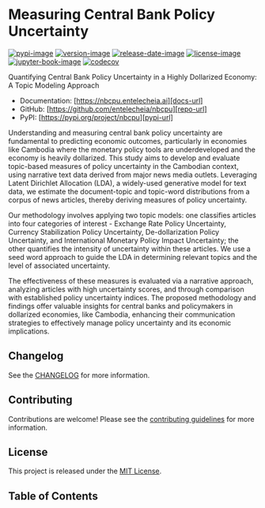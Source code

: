 # Measuring Central Bank Policy Uncertainty

[![pypi-image]][pypi-url]
[![version-image]][release-url]
[![release-date-image]][release-url]
[![license-image]][license-url]
[![jupyter-book-image]][docs-url]
[![codecov][codecov-image]][codecov-url]

<!-- Links: -->
[hyperfast python template]: https://github.com/entelecheia/hyperfast-python-template

[codecov-image]: https://codecov.io/gh/entelecheia/nbcpu/branch/main/graph/badge.svg?token=P414TXNSHY
[codecov-url]: https://codecov.io/gh/entelecheia/nbcpu
[pypi-image]: https://img.shields.io/pypi/v/nbcpu
[license-image]: https://img.shields.io/github/license/entelecheia/nbcpu
[license-url]: https://github.com/entelecheia/nbcpu/blob/main/LICENSE
[version-image]: https://img.shields.io/github/v/release/entelecheia/nbcpu?sort=semver
[release-date-image]: https://img.shields.io/github/release-date/entelecheia/nbcpu
[release-url]: https://github.com/entelecheia/nbcpu/releases
[jupyter-book-image]: https://jupyterbook.org/en/stable/_images/badge.svg

[repo-url]: https://github.com/entelecheia/nbcpu
[pypi-url]: https://pypi.org/project/nbcpu
[docs-url]: https://nbcpu.entelecheia.ai
[changelog]: https://github.com/entelecheia/nbcpu/blob/main/CHANGELOG.md
[contributing guidelines]: https://github.com/entelecheia/nbcpu/blob/main/CONTRIBUTING.md
<!-- Links: -->

Quantifying Central Bank Policy Uncertainty in a Highly Dollarized Economy: A Topic Modeling Approach

- Documentation: [https://nbcpu.entelecheia.ai][docs-url]
- GitHub: [https://github.com/entelecheia/nbcpu][repo-url]
- PyPI: [https://pypi.org/project/nbcpu][pypi-url]

Understanding and measuring central bank policy uncertainty are fundamental to predicting economic outcomes, particularly in economies like Cambodia where the monetary policy tools are underdeveloped and the economy is heavily dollarized. This study aims to develop and evaluate topic-based measures of policy uncertainty in the Cambodian context, using narrative text data derived from major news media outlets. Leveraging Latent Dirichlet Allocation (LDA), a widely-used generative model for text data, we estimate the document-topic and topic-word distributions from a corpus of news articles, thereby deriving measures of policy uncertainty.

Our methodology involves applying two topic models: one classifies articles into four categories of interest - Exchange Rate Policy Uncertainty, Currency Stabilization Policy Uncertainty, De-dollarization Policy Uncertainty, and International Monetary Policy Impact Uncertainty; the other quantifies the intensity of uncertainty within these articles. We use a seed word approach to guide the LDA in determining relevant topics and the level of associated uncertainty.

The effectiveness of these measures is evaluated via a narrative approach, analyzing articles with high uncertainty scores, and through comparison with established policy uncertainty indices. The proposed methodology and findings offer valuable insights for central banks and policymakers in dollarized economies, like Cambodia, enhancing their communication strategies to effectively manage policy uncertainty and its economic implications.


## Changelog

See the [CHANGELOG] for more information.

## Contributing

Contributions are welcome! Please see the [contributing guidelines] for more information.

## License

This project is released under the [MIT License][license-url].

## Table of Contents

```{tableofcontents}
```
